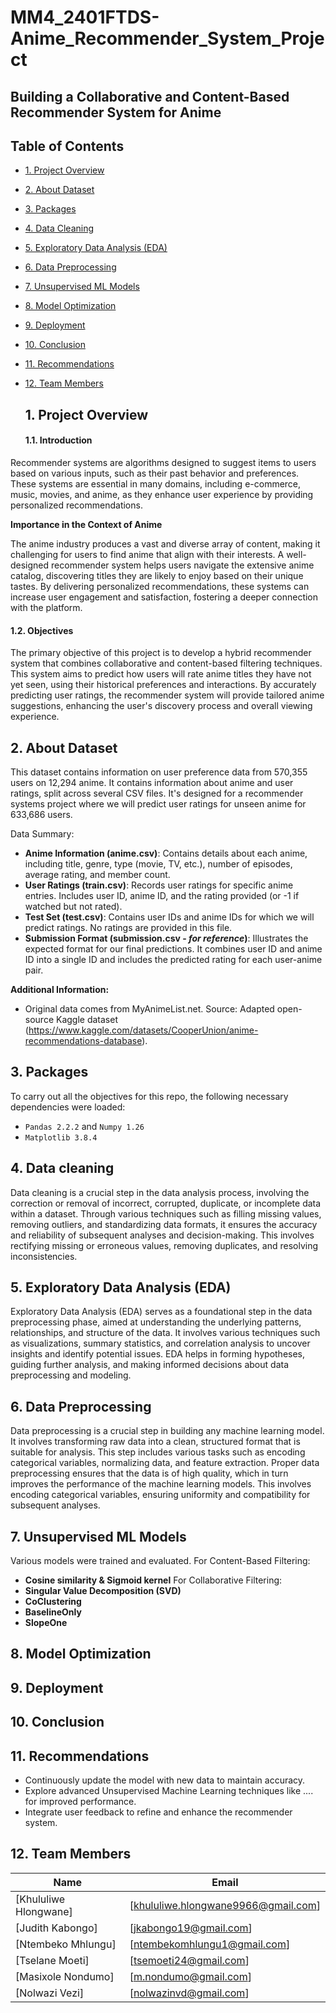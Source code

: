 # MM4_2401FTDS-Anime_Recommender_System_Project
## Building a Collaborative and Content-Based Recommender System for Anime

 ## Table of Contents
* [1. Project Overview](#project-description)
* [2. About Dataset](#dataset)
* [3. Packages](#packages)
* [4. Data Cleaning](#data-cleaning)
* [5. Exploratory Data Analysis (EDA)](#exploratory-data-analysis-eda)
* [6. Data Preprocessing](#data-preprocessing)
* [7. Unsupervised ML Models](#recommender-models)
* [8. Model Optimization](#model-optimization)
* [9. Deployment](#deployment)
* [10. Conclusion](#conclusion)
* [11. Recommendations](#recommendations)
* [12. Team Members](#team-members)

  ## 1. Project Overview
  #### 1.1. Introduction
Recommender systems are algorithms designed to suggest items to users based on various inputs, such as their past behavior and preferences. These systems are essential in many domains, including e-commerce, music, movies, and anime, as they enhance user experience by providing personalized recommendations.

**Importance in the Context of Anime**

The anime industry produces a vast and diverse array of content, making it challenging for users to find anime that align with their interests. A well-designed recommender system helps users navigate the extensive anime catalog, discovering titles they are likely to enjoy based on their unique tastes. By delivering personalized recommendations, these systems can increase user engagement and satisfaction, fostering a deeper connection with the platform.


#### 1.2. Objectives
The primary objective of this project is to develop a hybrid recommender system that combines collaborative and content-based filtering techniques. This system aims to predict how users will rate anime titles they have not yet seen, using their historical preferences and interactions. By accurately predicting user ratings, the recommender system will provide tailored anime suggestions, enhancing the user's discovery process and overall viewing experience.
<br>

## 2. About Dataset

This dataset contains information on user preference data from 570,355 users on 12,294 anime. It contains information about anime and user ratings, split across several CSV files. It's designed for a recommender systems project where we will predict user ratings for unseen anime for 633,686 users.

Data Summary:
- **Anime Information (anime.csv)**: Contains details about each anime, including title, genre, type (movie, TV, etc.), number of episodes, average rating, and member count.
- **User Ratings (train.csv)**: Records user ratings for specific anime entries. Includes user ID, anime ID, and the rating provided (or -1 if watched but not rated).
- **Test Set (test.csv)**: Contains user IDs and anime IDs for which we will predict ratings. No ratings are provided in this file.
- **Submission Format (submission.csv - *for reference*)**: Illustrates the expected format for our final predictions. It combines user ID and anime ID into a single ID and includes the predicted rating for each user-anime pair.

**Additional Information:**
- Original data comes from MyAnimeList.net. Source: Adapted open-source Kaggle dataset 
(https://www.kaggle.com/datasets/CooperUnion/anime-recommendations-database).

## 3. Packages <a class="anchor" id="packages"></a>

To carry out all the objectives for this repo, the following necessary dependencies were loaded:
+ `Pandas 2.2.2` and `Numpy 1.26`
+ `Matplotlib 3.8.4`
  
## 4. Data cleaning

Data cleaning is a crucial step in the data analysis process, involving the correction or removal of incorrect, corrupted, duplicate, or incomplete data within a dataset. Through various techniques such as filling missing values, removing outliers, and standardizing data formats, it ensures the accuracy and reliability of subsequent analyses and decision-making. This involves rectifying missing or erroneous values, removing duplicates, and resolving inconsistencies.

## 5. Exploratory Data Analysis (EDA)

Exploratory Data Analysis (EDA) serves as a foundational step in the data preprocessing phase, aimed at understanding the underlying patterns, relationships, and structure of the data. It involves various techniques such as visualizations, summary statistics, and correlation analysis to uncover insights and identify potential issues. EDA helps in forming hypotheses, guiding further analysis, and making informed decisions about data preprocessing and modeling.
  
## 6. Data Preprocessing

Data preprocessing is a crucial step in building any machine learning model. It involves transforming raw data into a clean, structured format that is suitable for analysis. This step includes various tasks such as encoding categorical variables, normalizing data, and feature extraction. Proper data preprocessing ensures that the data is of high quality, which in turn improves the performance of the machine learning models. This involves encoding categorical variables, ensuring uniformity and compatibility for subsequent analyses.

## 7. Unsupervised ML Models

Various models were trained and evaluated.
For Content-Based Filtering:
- **Cosine similarity & Sigmoid kernel**
For Collaborative Filtering:
- **Singular Value Decomposition (SVD)**
- **CoClustering**
- **BaselineOnly**
- **SlopeOne**
 
## 8. Model Optimization


## 9. Deployment


## 10. Conclusion


## 11. Recommendations

- Continuously update the model with new data to maintain accuracy.
- Explore advanced Unsupervised Machine Learning techniques like .... for improved performance.
- Integrate user feedback to refine and enhance the recommender system.

## 12. Team Members
   | Name                                                      |Email              
|--------------------------------------------------------------|--------------------             
| [Khululiwe Hlongwane]                                        |[khululiwe.hlongwane9966@gmail.com]      
| [Judith Kabongo]                                             |[jkabongo19@gmail.com]  
| [Ntembeko Mhlungu]                                           |[ntembekomhlungu1@gmail.com]
| [Tselane Moeti]                                              |[tsemoeti24@gmail.com]
| [Masixole Nondumo]                                           |[m.nondumo@gmail.com]
| [Nolwazi Vezi]                                               |[nolwazinvd@gmail.com]
                          
